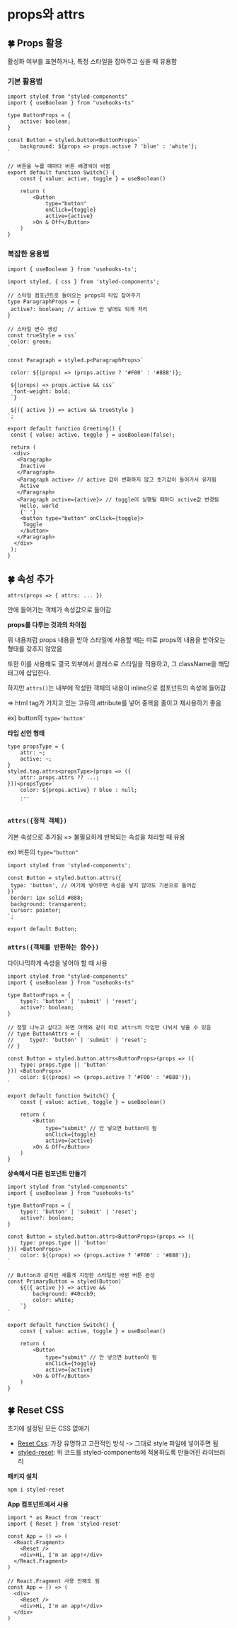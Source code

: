 # props와 attrs

## 🍀 Props 활용

활성화 여부를 표현하거나, 특정 스타일을 잡아주고 싶을 때 유용함

### 기본 활용법

```tsx
import styled from "styled-components"
import { useBoolean } from "usehooks-ts"

type ButtonProps = {
    active: boolean;
}

const Button = styled.button<ButtonProps>`
    background: ${props => props.active ? 'blue' : 'white'};
`

// 버튼을 누를 때마다 버튼 배경색이 바뀜
export default function Switch() {
    const { value: active, toggle } = useBoolean()

    return (
        <Button
            type="button"
            onClick={toggle}
            active={active}
        >On & Off</Button>
    )
}
```

### 복잡한 응용법

```tsx
import { useBoolean } from 'usehooks-ts';

import styled, { css } from 'styled-components';

// 스타일 컴포넌트로 들어오는 props의 타입 잡아주기
type ParagraphProps = {
 active?: boolean; // active 안 넣어도 되게 처리
}

// 스타일 변수 생성
const trueStyle = css`
 color: green;
`

const Paragraph = styled.p<ParagraphProps>`

 color: ${(props) => (props.active ? '#F00' : '#888')};

 ${(props) => props.active && css`
  font-weight: bold;
 `}

 ${({ active }) => active && trueStyle }
`;

export default function Greeting() {
 const { value: active, toggle } = useBoolean(false);
 
 return (
  <div>
   <Paragraph>
    Inactive
   </Paragraph>
   <Paragraph active> // active 값이 변화하지 않고 초기값이 들어가서 유지됨
    Active
   </Paragraph>
   <Paragraph active={active}> // toggle이 실행될 때마다 active값 변경됨
    Hello, world
    {' '}
    <button type="button" onClick={toggle}>
     Toggle
    </button>
   </Paragraph>
  </div>
 );
}
```

## 🍀 속성 추가

`attrs(props => { attrs: ... })`

안에 들어가는 객체가 속성값으로 들어감

**props를 다루는 것과의 차이점**

위 내용처럼 props 내용을 받아 스타일에 사용할 때는 따로 props의 내용을 받아오는 형태를 갖추지 않았음

또한 이를 사용해도 결국 외부에서 클래스로 스타일을 적용하고, 그 className을 해당 태그에 삽입한다.

하지만 `attrs()`는 내부에 작성한 객체의 내용이 inline으로 컴포넌트의 속성에 들어감

=> html tag가 가지고 있는 고유의 attribute를 넣어 중복을 줄이고 재사용하기 좋음

ex) button의 `type='button'`

**타입 선언 형태**

```tsx
type propsType = {
    attr: ~;
    active: ~;
}
styled.tag.attrs<propsType>(props => ({
    attr: props.attrs ?? ...; 
}))<propsType>`
    color: ${props.active} ? blue : null;
    ...
    `
```

### `attrs({정적 객체})`

기본 속성으로 추가됨 => 불필요하게 반복되는 속성을 처리할 때 유용

ex) 버튼의 `type="button"`

```tsx
import styled from 'styled-components';

const Button = styled.button.attrs({
 type: 'button', // 여기에 넣어주면 속성을 넣지 않아도 기본으로 들어감
})`
 border: 1px solid #888;
 background: transparent;
 cursor: pointer;
`;

export default Button;
```

### `attrs({객체를 반환하는 함수})`

다이나믹하게 속성을 넣어야 할 때 사용

```tsx
import styled from "styled-components"
import { useBoolean } from "usehooks-ts"

type ButtonProps = {
    type?: 'button' | 'submit' | 'reset';
    active?: boolean;
}

// 정말 나누고 싶다고 하면 아래와 같이 따로 attrs의 타입만 나눠서 넣을 수 있음
// type ButtonAttrs = {
//     type?: 'button' | 'submit' | 'reset';
// }

const Button = styled.button.attrs<ButtonProps>(props => ({
    type: props.type || 'button'
})) <ButtonProps>`
    color: ${(props) => (props.active ? '#F00' : '#888')};
`

export default function Switch() {
    const { value: active, toggle } = useBoolean()

    return (
        <Button
            type="submit" // 안 넣으면 button이 됨
            onClick={toggle}
            active={active}
        >On & Off</Button>
    )
}
```

**상속해서 다른 컴포넌트 만들기**

```tsx
import styled from "styled-components"
import { useBoolean } from "usehooks-ts"

type ButtonProps = {
    type?: 'button' | 'submit' | 'reset';
    active?: boolean;
}

const Button = styled.button.attrs<ButtonProps>(props => ({
    type: props.type || 'button'
})) <ButtonProps>`
    color: ${(props) => (props.active ? '#F00' : '#888')};
`

// Button과 같지만 새롭게 지정한 스타일만 바뀐 버튼 완성
const PrimaryButton = styled(Button)`
    ${({ active }) => active && `
        background: #40ccb9;
        color: white;
    `}
`

export default function Switch() {
    const { value: active, toggle } = useBoolean()

    return (
        <Button
            type="submit" // 안 넣으면 button이 됨
            onClick={toggle}
            active={active}
        >On & Off</Button>
    )
}
```

## 🍀 Reset CSS

초기에 설정된 모든 CSS 없애기

- [Reset Css](https://meyerweb.com/eric/tools/css/reset/): 가장 유명하고 고전적인 방식 -> 그대로 style 파일에 넣어주면 됨
- [styled-reset](https://github.com/zacanger/styled-reset): 위 코드를 styled-components에 적용하도록 만들어진 라이브러리

**패키지 설치**

```bash
npm i styled-reset
```

**App 컴포넌트에서 사용**

```tsx
import * as React from 'react'
import { Reset } from 'styled-reset'

const App = () => (
  <React.Fragment>
    <Reset />
    <div>Hi, I'm an app!</div>
  </React.Fragment>
)

// React.Fragment 사용 안해도 됨
const App = () => (
  <div>
    <Reset />
    <div>Hi, I'm an app!</div>
  </div>
)
```
